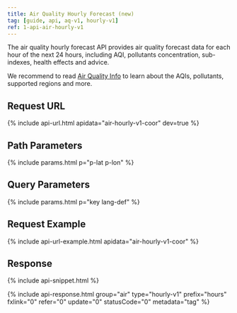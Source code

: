 ```yaml
---
title: Air Quality Hourly Forecast (new)
tag: [guide, api, aq-v1, hourly-v1]
ref: 1-api-air-hourly-v1
---
```


The air quality hourly forecast API provides air quality forecast data for each hour of the next 24 hours, including AQI, pollutants concentration, sub-indexes, health effects and advice.

We recommend to read [Air Quality Info](/en/docs/resource/air-info/) to learn about the AQIs, pollutants, supported regions and more.

## Request URL

{% include api-url.html apidata="air-hourly-v1-coor" dev=true %}

## Path Parameters

{% include params.html p="p-lat p-lon" %}

## Query Parameters

{% include params.html p="key lang-def" %}

## Request Example

{% include api-url-example.html apidata="air-hourly-v1-coor" %}

## Response

{% include api-snippet.html %}

{% include api-response.html group="air" type="hourly-v1" prefix="hours" fxlink="0" refer="0" update="0" statusCode="0" metadata="tag"   %}